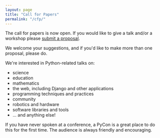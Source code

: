 ```yaml
---
layout: page
title: "Call for Papers"
permalink: "/cfp/"
---
```


The call for papers is now open. If you would like to give a talk and/or a workshop please [submit
a proposal](https://docs.google.com/forms/d/1rJ3uQSj6-eC9-slrAV1NGhc2BrxgdGzaQBhTX0wsZ-E/viewform).

We welcome your suggestions, and if you'd like to make more than one proposal, please do.

We're interested in Python-related talks on:

* science
* education
* mathematics
* the web, including Django and other applications
* programming techniques and practices
* community
* robotics and hardware
* software libraries and tools
* ... and anything else!

If you have never spoken at a conference, a PyCon is a great place to do this for the first time.
The audience is always friendly and encouraging.

